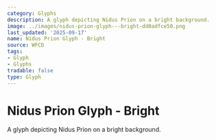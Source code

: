 ```yaml
---
category: Glyphs
description: A glyph depicting Nidus Prion on a bright background.
image: ../images/nidus-prion-glyph---bright-dd0adfce50.png
last_updated: '2025-09-17'
name: Nidus Prion Glyph - Bright
source: WFCD
tags:
- Glyph
- Glyphs
tradable: false
type: Glyph
---
```


# Nidus Prion Glyph - Bright

A glyph depicting Nidus Prion on a bright background.

